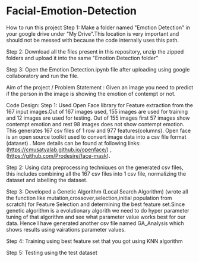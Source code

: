 # Facial-Emotion-Detection
How to run this project
Step 1: Make a folder named "Emotion Detection" in your google drive under "My Drive".This location is very important and should not be messed with because the code internally uses this path.

Step 2: Download all the files present in this repository, unzip the zipped folders and upload it into the same "Emotion Detection folder"

Step 3: Open the Emotion Detection.ipynb file after uploading using google collaboratory and run the file.

Aim of the project / Problem Statement :
Given an image you need to predict if the person in the image is showing the emotion of contempt or not.

Code Design:
Step 1: Used Open Face library for Feature extraction from the 167 input images.Out of 167 images used, 155 images are used for training and 12 images are used for testing. Out of 155 images first 57 images show contempt emotion and rest 98 images does not show contempt emotion. This generates 167 csv files of 1 row and 977 features(columns). Open face is an open source toolkit used to convert image data into a csv file format (dataset) . More details can be found at following links: (https://cmusatyalab.github.io/openface/) , (https://github.com/Prodesire/face-mask).

Step 2: Using data preprocessing techniques on the generated csv files, this includes combining all the 167 csv files into 1 csv file, normalizing the dataset and labelling the dataset.

Step 3: Developed a Genetic Algorithm (Local Search Algorithm) (wrote all the function like mutation,crossover,selection,initial population from scratch) for Feature Selection and determining the best feature set.Since genetic algorithm is a evolutionary algorith we need to do hyper parameter tuning of that algorithm and see what parameter value works best for our data. Hence I have generated another csv file named GA_Analysis which shows results using vairations parameter values.

Step 4: Training using best feature set that you got using KNN algorithm

Step 5: Testing using the test dataset
